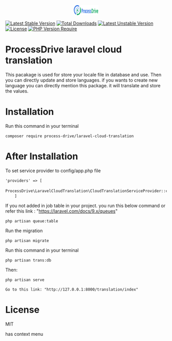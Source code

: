 <p align="center">
  <img src="https://raw.githubusercontent.com/antony382/roles-and-permission/master/public/images/logo.png" style="width: 15% !important;max-width: 20% !important;">
</p>

[![Latest Stable Version](http://poser.pugx.org/process-drive/laravel-cloud-translation/v)](https://packagist.org/packages/process-drive/laravel-cloud-translation) [![Total Downloads](http://poser.pugx.org/process-drive/laravel-cloud-translation/downloads)](https://packagist.org/packages/process-drive/laravel-cloud-translation) [![Latest Unstable Version](http://poser.pugx.org/process-drive/laravel-cloud-translation/v/unstable)](https://packagist.org/packages/process-drive/laravel-cloud-translation) [![License](http://poser.pugx.org/process-drive/laravel-cloud-translation/license)](https://packagist.org/packages/process-drive/laravel-cloud-translation) [![PHP Version Require](http://poser.pugx.org/process-drive/laravel-cloud-translation/require/php)](https://packagist.org/packages/process-drive/laravel-cloud-translation)


ProcessDrive laravel cloud translation
=============================================
  This pacakage is used for store your locale file in database and use. Then you can directly update and store languages. if you wants to create new language you can directly mention this package. it will translate and store the values.


Installation
============


Run this command in your terminal

```
composer require process-drive/laravel-cloud-translation
```



After Installation
==================



To set service provider to config/app.php file
```
'providers' => [
        ProcessDrive\LaravelCloudTranslation\CloudTranslationServiceProvider::class,
    ]
```
If you not added in job table in your project. you run this below command or refer this link : "https://laravel.com/docs/9.x/queues"



```
php artisan queue:table
```



Run the migration



```
php artisan migrate
````



Run this command in your terminal



```
php artisan trans:db
```
Then:
```
php artisan serve
```



```
Go to this link: "http://127.0.0.1:8000/translation/index"
```




License
=======
MIT





has context menu
